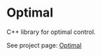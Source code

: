 # Optimal
C++ library for optimal control.

See project page: [Optimal](http://rowoflo.github.io/optimal)
